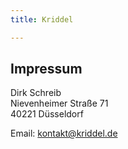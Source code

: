 ```yaml
---
title: Kriddel

---
```

## Impressum

Dirk Schreib<br/>
Nievenheimer Straße 71<br/>
40221 Düsseldorf

Email: [kontakt@kriddel.de](mailto:kontakt@schreibauf.schreib.name)
